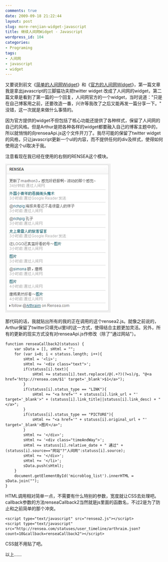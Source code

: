 ```yaml
---
comments: true
date: 2009-09-18 21:22:44
layout: post
slug: more-renjian-widget-javascript
title: 继续人间网Widget - Javascript
wordpress_id: 104
categories:
- Programing
tags:
- 人间网
- javascript
- widget
---
```





又要说到前文《[简单的人间网Widget](http://arthraim.cn/post/2009/09/100.html)》和《[官方的人间网Widget](http://arthraim.cn/post/2009/09/103.html)》，第一篇文章我是拿出javascript的三脚猫功夫把twitter widget 改成了人间网的widget，第二篇文章是看到了第一篇的一个回复，人间网官方的一个widget，当时说道："只是在自己博客用之前，还要改造一番，兴许等我改了之后又能再发一篇分享一下。" 没错，这一次就是来做什么事情的。




因为官方提供的widget不但包括了核心功能还提供了各种样式，保留了人间网的自己的风格。但是Arthur是把各种各样的widget都要融入自己的博客主题中的，所以就悄悄的向renseaApi.js这个文件开刀了。我尽可能的保留了twitter widget的风格，只让javascript更新一个ul的内容，而不提供任何的div及样式，使得如何使用这个ul取决于我。




注意看现在我已经在使用的右侧的RENSEA这个模块。




[![](/images/uploads/zb/2009-09-18_rensea_widget.jpg)](/images/uploads/zb/2009-09-18_rensea_widget.jpg)




那代码的话，我就贴出所有的我的正在调用的这个rensea2.js。就像之前说的，Arthur保留了twitter只填充ul里li的这一方式，使得结合主题更加灵活。另外，所有的更新的现实方式没有对renseaApi.js作修改（除了"通过网站"）。




    function renseaCallback2(statuss) {
        var sData = [], sHtml = "";
        for (var i=0; i < statuss.length; i++){
            sHtml = '<li>';
            sHtml += '<div class="text">';
            if(statuss[i].text){
                sHtml += statuss[i].text.replace(/@(.+?)(?=s)/g, "@<a href='http://rensea.com/$1' target='_blank'>$1</a>");
            }
            if(statuss[i].status_type == "LINK"){
                sHtml += "<a href='" + statuss[i].link_url + "' target='_blank'>" + (statuss[i].link_title||statuss[i].link_desc) + "</a>";
            }
            if(statuss[i].status_type == "PICTURE"){
                sHtml += "<a href='" + statuss[i].original_url + "' target='_blank'>图片</a>";
            }
            sHtml += '</div>';
            sHtml += '<div class="timeAndWay">';
            sHtml += statuss[i].relative_date + " 通过" + (statuss[i].source=="网站"?"人间网":statuss[i].source);
            sHtml += '</div>';
            sHtml += '</li>';
            sData.push(sHtml);
        }
        document.getElementById('microblog_list').innerHTML = sData.join("");
    }




HTML调用相对简单一点，不需要有什么特别的参数，宽度就让CSS去处理吧。callback参数的方法renseaCallback2当然就是js里面的函数名，不过2是为了防止和之前简单的那个冲突。




    <script type="text/javascript" src="rensea2.js"></script>
    <script type="text/javascript" src="http://rensea.com/statuses/user_timeline/arthraim.json?count=10&callback=renseaCallback2"></script>





CSS就不用贴了吧。




以上……
